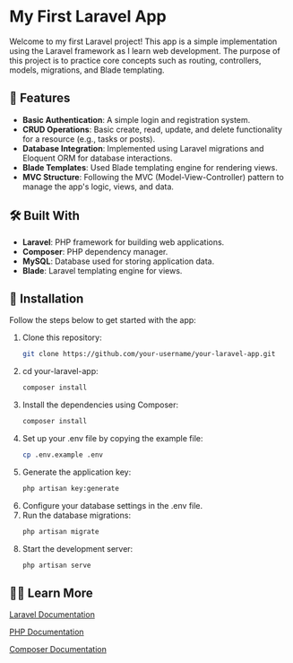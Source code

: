 # My First Laravel App

Welcome to my first Laravel project! This app is a simple implementation using the Laravel framework as I learn web development. The purpose of this project is to practice core concepts such as routing, controllers, models, migrations, and Blade templating.

## 🚀 Features

- **Basic Authentication**: A simple login and registration system.
- **CRUD Operations**: Basic create, read, update, and delete functionality for a resource (e.g., tasks or posts).
- **Database Integration**: Implemented using Laravel migrations and Eloquent ORM for database interactions.
- **Blade Templates**: Used Blade templating engine for rendering views.
- **MVC Structure**: Following the MVC (Model-View-Controller) pattern to manage the app's logic, views, and data.

## 🛠️ Built With
- **Laravel**: PHP framework for building web applications.
- **Composer**: PHP dependency manager.
- **MySQL**: Database used for storing application data.
- **Blade**: Laravel templating engine for views.

## 🔧 Installation

Follow the steps below to get started with the app:

1. Clone this repository:
   ```bash
   git clone https://github.com/your-username/your-laravel-app.git
2. cd your-laravel-app:
    ```bash
    composer install
3. Install the dependencies using Composer:
    ```bash
    composer install
4. Set up your .env file by copying the example file:
    ```bash
    cp .env.example .env
5. Generate the application key:
     ```bash
     php artisan key:generate
6. Configure your database settings in the .env file.
7. Run the database migrations:
     ```bash
     php artisan migrate
8. Start the development server:
     ```bash
     php artisan serve

## 🧑‍💻 Learn More

   [Laravel Documentation](https://laravel.com/docs)
         
   [PHP Documentation](https://www.php.net/docs.php)
         
   [Composer Documentation](https://getcomposer.org/doc/)
